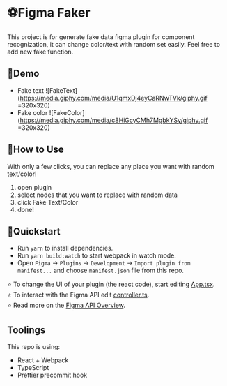 # ⚽️Figma Faker 
This project is for generate fake data figma plugin for component recognization, it can change color/text with random set easily. Feel free to add new fake function.
## 🌈Demo
* Fake text
![FakeText](https://media.giphy.com/media/U1qmxDj4eyCaRNwTVk/giphy.gif  =320x320)
* Fake color
![FakeColor](https://media.giphy.com/media/c8HiGcyCMh7MgbkYSy/giphy.gif  =320x320)
## 🍒How to Use
With only a few clicks, you can replace any place you want with random text/color!
1. open plugin
2. select nodes that you want to replace with random data
3. click Fake Text/Color
4. done!
## 💫Quickstart
* Run `yarn` to install dependencies.
* Run `yarn build:watch` to start webpack in watch mode.
* Open `Figma` -> `Plugins` -> `Development` -> `Import plugin from manifest...` and choose `manifest.json` file from this repo.

⭐ To change the UI of your plugin (the react code), start editing [App.tsx](./src/app/components/App.tsx).  
⭐ To interact with the Figma API edit [controller.ts](./src/plugin/controller.ts).  
⭐ Read more on the [Figma API Overview](https://www.figma.com/plugin-docs/api/api-overview/).

## Toolings
This repo is using:
* React + Webpack
* TypeScript
* Prettier precommit hook
